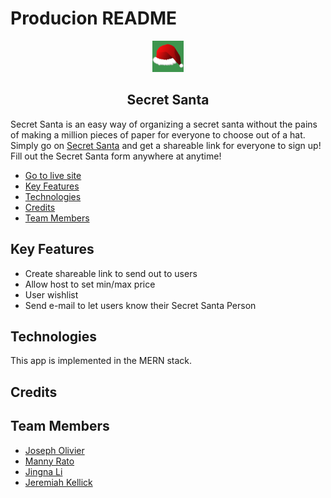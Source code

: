 # Producion README
<center>

<img src="./frontend/public/images/logo.png" width="50"></br>
## Secret Santa
</center>

Secret Santa is an easy way of organizing a secret santa without the pains of making a million pieces of paper for everyone to choose out of a hat. Simply go on [Secret Santa](#) and get a shareable link for everyone to sign up! Fill out the Secret Santa form anywhere at anytime!

* [Go to live site](#)
* [Key Features](#key-features)
* [Technologies](#technologies)
* [Credits](#credits)
* [Team Members](#team-members)

## Key Features
* Create shareable link to send out to users
* Allow host to set min/max price
* User wishlist
* Send e-mail to let users know their Secret Santa Person

## Technologies
This app is implemented in the MERN stack.

## Credits

## Team Members
* [Joseph Olivier](https://github.com/JOlivier92)
* [Manny Rato](https://github.com/joseph-rato)
* [Jingna Li](https://github.com/jli57)
* [Jeremiah Kellick](https://github.com/jeremiahkellick)